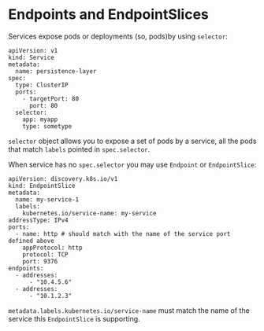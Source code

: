 # Endpoints and EndpointSlices
Services expose pods or deployments (so, pods)by using `selector`:
```
apiVersion: v1
kind: Service
metadata:
  name: persistence-layer
spec:
  type: ClusterIP
  ports:
    - targetPort: 80
      port: 80
  selector:
    app: myapp
    type: sometype
```
`selector` object allows you to expose a set of pods by a service, all the pods that match `labels` pointed in `spec.selector`.

When service has no `spec.selector` you may use `Endpoint` or `EndpointSlice`:
```
apiVersion: discovery.k8s.io/v1
kind: EndpointSlice
metadata:
  name: my-service-1
  labels:
    kubernetes.io/service-name: my-service
addressType: IPv4
ports:
  - name: http # should match with the name of the service port defined above
    appProtocol: http
    protocol: TCP
    port: 9376
endpoints:
  - addresses:
      - "10.4.5.6"
  - addresses:
      - "10.1.2.3"
```
`metadata.labels.kubernetes.io/service-name` must match the name of the service this `EndpointSlice` is supporting.
